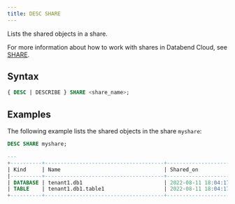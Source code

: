 ```yaml
---
title: DESC SHARE
---
```


Lists the shared objects in a share.

For more information about how to work with shares in Databend Cloud, see [SHARE](index.md).

## Syntax

```sql
{ DESC | DESCRIBE } SHARE <share_name>;
```

## Examples

The following example lists the shared objects in the share `myshare`:

```sql
DESC SHARE myshare;

---
+----------+--------------------------------------+-------------------------------+
| Kind     | Name                                 | Shared_on                     |
|----------+--------------------------------------+-------------------------------|
| DATABASE | tenant1.db1                          | 2022-08-11 18:04:17.642 -0700 |
| TABLE    | tenant1.db1.table1                   | 2022-08-11 18:04:17.749 -0700 |
+----------+--------------------------------------+-------------------------------+
```
